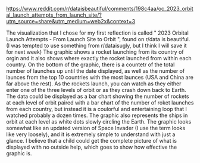 https://www.reddit.com/r/dataisbeautiful/comments/198c4aa/oc_2023_orbital_launch_attempts_from_launch_site/?utm_source=share&utm_medium=web2x&context=3

The visualization that I chose for my first reflection is called " 2023 Orbital Launch Attempts - From Launch Site to Orbit ", found on r/data is beautiful.
(I was tempted to use something from r/dataisugly, but I think I will save it for next week)
The graphic shows a rocket launching from its country of orgin and it also shows where exactly the rocket launched from within each country. 
On the bottom of the graphic, there is a countetr of the total number of launches up until the date displayed, as well as the number of launces from the top 10 countries with the most launces (USA and China are far above the rest).
As the rockets launch, you can watch as they either enter one of the three levels of orbit or as they crash down back to Earth.
The data could be displayed as a bar chart showing the number of rockets at each level of orbit paired with a bar chart of the number of roket launches from each country, but instead it is a coulorful and entertaining loop that I watched probably a dozen times. 
The graphic also represents the ships in orbit at each level as white dots slowly circling the Earth. 
The graphic looks somewhat like an updated version of Space Invader (I use the term looks like very loosely), and it is extremely simple to understand with just a glance. 
I believe that a child could get the complete picture of what is displayed with no outside help, which goes to show how effective the graphic is. 
